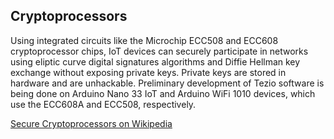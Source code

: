 ## Cryptoprocessors

Using integrated circuits like the Microchip ECC508 and ECC608 cryptoprocessor chips, IoT devices can securely participate in networks using eliptic curve digital signatures algorithms and Diffie Hellman key exchange without exposing private keys. Private keys are stored in hardware and are unhackable. Preliminary development of Tezio software is being done on Arduino Nano 33 IoT and Arduino WiFi 1010 devices, which use the ECC608A and ECC508, respectively. 

[Secure Cryptoprocessors on Wikipedia](https://en.wikipedia.org/wiki/Secure_cryptoprocessor)
